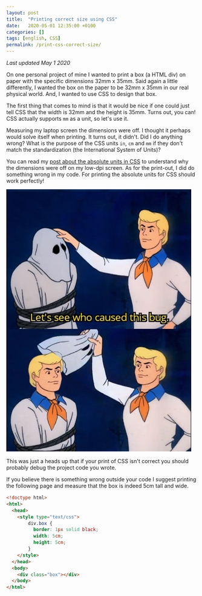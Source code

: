 ```yaml
---
layout: post
title:  "Printing correct size using CSS"
date:   2020-05-01 12:35:00 +0100
categories: []
tags: [english, CSS]
permalink: /print-css-correct-size/
---
```


_Last updated May 1 2020_

On one personal project of mine I wanted to print a box (a HTML div) on paper with the specific dimensions 32mm x 35mm. Said again a little differently, I wanted the box on the paper to be 32mm x 35mm in our real physical world. And, I wanted to use CSS to design that box.

The first thing that comes to mind is that it would be nice if one could just tell CSS that the width is 32mm and the height is 35mm. Turns out, you can! CSS actually supports `mm` as a unit, so let's use it.

Measuring my laptop screen the dimensions were off. I thought it perhaps would solve itself when printing. It turns out, it didn't. Did I do anything wrong? What is the purpose of the CSS units `in`, `cm` and `mm` if they don't match the standardization (the International System of Units)?

You can read my [post about the absolute units in CSS](https://sti2nd.github.io/absolute-units-css) to understand why the dimensions were off on my low-dpi screen. As for the print-out, I did do something wrong in my code. For printing the absolute units for CSS should work perfectly!

![It was me all along](/assets/bug_meme.jpg "It was me all along")

This was just a heads up that if your print of CSS isn't correct you should probably debug the project code you wrote.

If you believe there is something wrong outside your code I suggest printing the following page and measure that the box is indeed 5cm tall and wide.

```html
<!doctype html>
<html>
  <head>
    <style type="text/css">
        div.box {
          border: 1px solid black;
          width: 5cm;
          height: 5cm;
        }
    </style>
  </head>
  <body>
    <div class="box"></div>
  </body>
</html>
```
